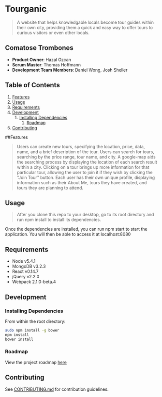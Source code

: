 # Tourganic

> A website that helps knowledgable locals become tour guides within their own city, providing them a quick and easy way to offer tours to curious visitors or even other locals.

## Comatose Trombones

  - __Product Owner__: Hazal Ozcan
  - __Scrum Master__: Thomas Hoffmann
  - __Development Team Members__: Daniel Wong, Josh Sheller

## Table of Contents

1. [Features](#Features)
1. [Usage](#Usage)
1. [Requirements](#requirements)
1. [Development](#development)
    1. [Installing Dependencies](#installing-dependencies)
		1. [Roadmap](#roadmap)
1. [Contributing](#contributing)

##Features
>Users can create new tours, specifying the location, price, data, name, and a brief description of the tour.
>Users can search for tours, searching by the price range, tour name, and city.
>A google-map aids the searching process by displaying the location of each search result within a city.
>Clicking on a tour brings up more information for that particular tour, allowing the user to join it if they wish by clicking the "Join Tour" button.
>Each user has their own unique profile, displaying information such as their About Me, tours they have created, and tours they are planning to attend.

## Usage

> After you clone this repo to your desktop, go to its root directory and run npm install to install its dependencies.

Once the dependencies are installed, you can run npm start to start the application. You will then be able to access it at localhost:8080

## Requirements

- Node v5.4.1
- MongoDB v3.2.3
- React v0.14.7
- jQuery v2.2.0
- Webpack 2.1.0-beta.4

## Development

### Installing Dependencies

From within the root directory:

```sh
sudo npm install -g bower
npm install
bower install
```

### Roadmap

View the project roadmap [here](https://github.com/Comatose-Trombone/tour-allure/issues)


## Contributing

See [CONTRIBUTING.md](CONTRIBUTING.md) for contribution guidelines.
